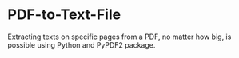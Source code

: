 # PDF-to-Text-File
Extracting texts on specific pages from a PDF, no matter how big, is possible using Python and PyPDF2 package.
